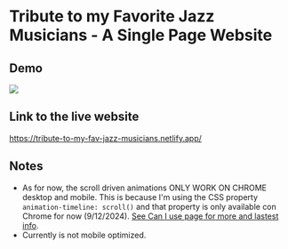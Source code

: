# Tribute to my Favorite Jazz Musicians - A Single Page Website
## Demo
![](https://github.com/tony-coder-18/tribute-to-my-favourite-jazz-musicians-page/blob/main/images/showcase/demo-1.gif)
## Link to the live website
https://tribute-to-my-fav-jazz-musicians.netlify.app/ 
## Notes
- As for now, the scroll driven animations ONLY WORK ON CHROME desktop and mobile. This is because I'm using the CSS property `animation-timeline: scroll()` and that property is only available con Chrome for now (9/12/2024). [See Can I use page for more and lastest info](https://caniuse.com/mdn-css_properties_animation-timeline_scroll).
- Currently is not mobile optimized.
